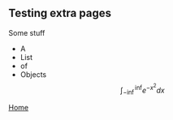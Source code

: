 ## Testing extra pages 
Some stuff 
- A
- List
- of
- Objects
$$\int^{\inf}_{-\inf}e^{-x^2}dx$$

[Home](/README.md)

